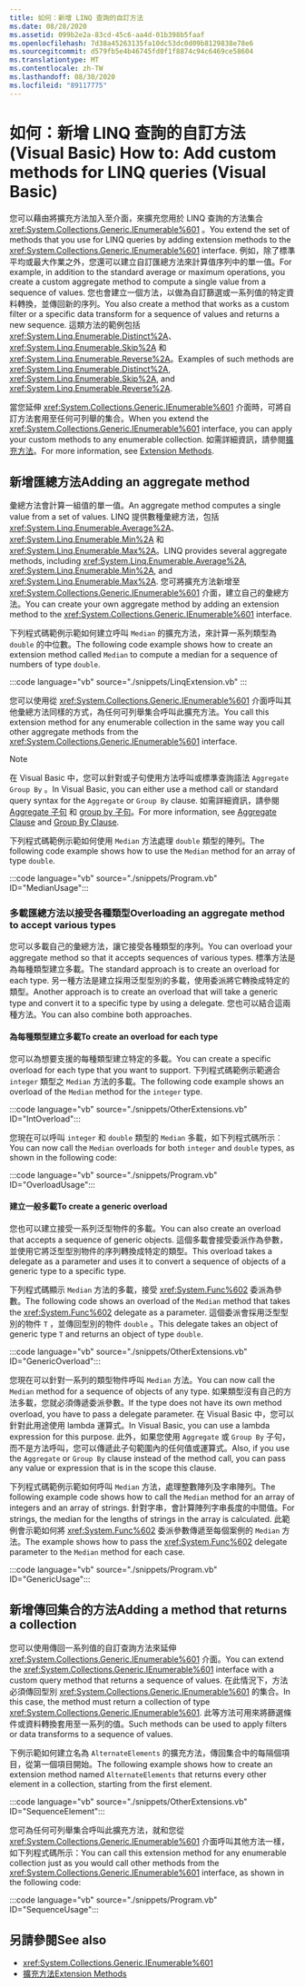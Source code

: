 ```yaml
---
title: 如何：新增 LINQ 查詢的自訂方法
ms.date: 08/28/2020
ms.assetid: 099b2e2a-83cd-45c6-aa4d-01b398b5faaf
ms.openlocfilehash: 7d38a45263135fa10dc53dc0d09b8129838e78e6
ms.sourcegitcommit: d579fb5e4b46745fd0f1f8874c94c6469ce58604
ms.translationtype: MT
ms.contentlocale: zh-TW
ms.lasthandoff: 08/30/2020
ms.locfileid: "89117775"
---
```

# <a name="how-to-add-custom-methods-for-linq-queries-visual-basic"></a><span data-ttu-id="38a66-102">如何：新增 LINQ 查詢的自訂方法 (Visual Basic) </span><span class="sxs-lookup"><span data-stu-id="38a66-102">How to: Add custom methods for LINQ queries (Visual Basic)</span></span>

<span data-ttu-id="38a66-103">您可以藉由將擴充方法加入至介面，來擴充您用於 LINQ 查詢的方法集合 <xref:System.Collections.Generic.IEnumerable%601> 。</span><span class="sxs-lookup"><span data-stu-id="38a66-103">You extend the set of methods that you use for LINQ queries by adding extension methods to the <xref:System.Collections.Generic.IEnumerable%601> interface.</span></span> <span data-ttu-id="38a66-104">例如，除了標準平均或最大作業之外，您還可以建立自訂匯總方法來計算值序列中的單一值。</span><span class="sxs-lookup"><span data-stu-id="38a66-104">For example, in addition to the standard average or maximum operations, you create a custom aggregate method to compute a single value from a sequence of values.</span></span> <span data-ttu-id="38a66-105">您也會建立一個方法，以做為自訂篩選或一系列值的特定資料轉換，並傳回新的序列。</span><span class="sxs-lookup"><span data-stu-id="38a66-105">You also create a method that works as a custom filter or a specific data transform for a sequence of values and returns a new sequence.</span></span> <span data-ttu-id="38a66-106">這類方法的範例包括 <xref:System.Linq.Enumerable.Distinct%2A>、<xref:System.Linq.Enumerable.Skip%2A> 和 <xref:System.Linq.Enumerable.Reverse%2A>。</span><span class="sxs-lookup"><span data-stu-id="38a66-106">Examples of such methods are <xref:System.Linq.Enumerable.Distinct%2A>, <xref:System.Linq.Enumerable.Skip%2A>, and <xref:System.Linq.Enumerable.Reverse%2A>.</span></span>

<span data-ttu-id="38a66-107">當您延伸 <xref:System.Collections.Generic.IEnumerable%601> 介面時，可將自訂方法套用至任何可列舉的集合。</span><span class="sxs-lookup"><span data-stu-id="38a66-107">When you extend the <xref:System.Collections.Generic.IEnumerable%601> interface, you can apply your custom methods to any enumerable collection.</span></span> <span data-ttu-id="38a66-108">如需詳細資訊，請參閱[擴充方法](../../language-features/procedures/extension-methods.md)。</span><span class="sxs-lookup"><span data-stu-id="38a66-108">For more information, see [Extension Methods](../../language-features/procedures/extension-methods.md).</span></span>

## <a name="adding-an-aggregate-method"></a><span data-ttu-id="38a66-109">新增匯總方法</span><span class="sxs-lookup"><span data-stu-id="38a66-109">Adding an aggregate method</span></span>

<span data-ttu-id="38a66-110">彙總方法會計算一組值的單一值。</span><span class="sxs-lookup"><span data-stu-id="38a66-110">An aggregate method computes a single value from a set of values.</span></span> <span data-ttu-id="38a66-111">LINQ 提供數種彙總方法，包括 <xref:System.Linq.Enumerable.Average%2A>、<xref:System.Linq.Enumerable.Min%2A> 和 <xref:System.Linq.Enumerable.Max%2A>。</span><span class="sxs-lookup"><span data-stu-id="38a66-111">LINQ provides several aggregate methods, including <xref:System.Linq.Enumerable.Average%2A>, <xref:System.Linq.Enumerable.Min%2A>, and <xref:System.Linq.Enumerable.Max%2A>.</span></span> <span data-ttu-id="38a66-112">您可將擴充方法新增至 <xref:System.Collections.Generic.IEnumerable%601> 介面，建立自己的彙總方法。</span><span class="sxs-lookup"><span data-stu-id="38a66-112">You can create your own aggregate method by adding an extension method to the <xref:System.Collections.Generic.IEnumerable%601> interface.</span></span>

<span data-ttu-id="38a66-113">下列程式碼範例示範如何建立呼叫 `Median` 的擴充方法，來計算一系列類型為 `double` 的中位數。</span><span class="sxs-lookup"><span data-stu-id="38a66-113">The following code example shows how to create an extension method called `Median` to compute a median for a sequence of numbers of type `double`.</span></span>

:::code language="vb" source="./snippets/LinqExtension.vb" :::

<span data-ttu-id="38a66-114">您可以使用從 <xref:System.Collections.Generic.IEnumerable%601> 介面呼叫其他彙總方法同樣的方式，為任何可列舉集合呼叫此擴充方法。</span><span class="sxs-lookup"><span data-stu-id="38a66-114">You call this extension method for any enumerable collection in the same way you call other aggregate methods from the <xref:System.Collections.Generic.IEnumerable%601> interface.</span></span>

> [!NOTE]
> <span data-ttu-id="38a66-115">在 Visual Basic 中，您可以針對或子句使用方法呼叫或標準查詢語法 `Aggregate` `Group By` 。</span><span class="sxs-lookup"><span data-stu-id="38a66-115">In Visual Basic, you can either use a method call or standard query syntax for the `Aggregate` or `Group By` clause.</span></span> <span data-ttu-id="38a66-116">如需詳細資訊，請參閱 [Aggregate 子句](../../../language-reference/queries/aggregate-clause.md) 和 [group by 子句](../../../language-reference/queries/group-by-clause.md)。</span><span class="sxs-lookup"><span data-stu-id="38a66-116">For more information, see [Aggregate Clause](../../../language-reference/queries/aggregate-clause.md) and [Group By Clause](../../../language-reference/queries/group-by-clause.md).</span></span>

<span data-ttu-id="38a66-117">下列程式碼範例示範如何使用 `Median` 方法處理 `double` 類型的陣列。</span><span class="sxs-lookup"><span data-stu-id="38a66-117">The following code example shows how to use the `Median` method for an array of type `double`.</span></span>

:::code language="vb" source="./snippets/Program.vb" ID="MedianUsage":::

### <a name="overloading-an-aggregate-method-to-accept-various-types"></a><span data-ttu-id="38a66-118">多載匯總方法以接受各種類型</span><span class="sxs-lookup"><span data-stu-id="38a66-118">Overloading an aggregate method to accept various types</span></span>

<span data-ttu-id="38a66-119">您可以多載自己的彙總方法，讓它接受各種類型的序列。</span><span class="sxs-lookup"><span data-stu-id="38a66-119">You can overload your aggregate method so that it accepts sequences of various types.</span></span> <span data-ttu-id="38a66-120">標準方法是為每種類型建立多載。</span><span class="sxs-lookup"><span data-stu-id="38a66-120">The standard approach is to create an overload for each type.</span></span> <span data-ttu-id="38a66-121">另一種方法是建立採用泛型型別的多載，使用委派將它轉換成特定的類型。</span><span class="sxs-lookup"><span data-stu-id="38a66-121">Another approach is to create an overload that will take a generic type and convert it to a specific type by using a delegate.</span></span> <span data-ttu-id="38a66-122">您也可以結合這兩種方法。</span><span class="sxs-lookup"><span data-stu-id="38a66-122">You can also combine both approaches.</span></span>

#### <a name="to-create-an-overload-for-each-type"></a><span data-ttu-id="38a66-123">為每種類型建立多載</span><span class="sxs-lookup"><span data-stu-id="38a66-123">To create an overload for each type</span></span>

<span data-ttu-id="38a66-124">您可以為想要支援的每種類型建立特定的多載。</span><span class="sxs-lookup"><span data-stu-id="38a66-124">You can create a specific overload for each type that you want to support.</span></span> <span data-ttu-id="38a66-125">下列程式碼範例示範適合 `integer` 類型之 `Median` 方法的多載。</span><span class="sxs-lookup"><span data-stu-id="38a66-125">The following code example shows an overload of the `Median` method for the `integer` type.</span></span>

:::code language="vb" source="./snippets/OtherExtensions.vb" ID="IntOverload":::

<span data-ttu-id="38a66-126">您現在可以呼叫 `integer` 和 `double` 類型的 `Median` 多載，如下列程式碼所示︰</span><span class="sxs-lookup"><span data-stu-id="38a66-126">You can now call the `Median` overloads for both `integer` and `double` types, as shown in the following code:</span></span>

:::code language="vb" source="./snippets/Program.vb" ID="OverloadUsage":::

#### <a name="to-create-a-generic-overload"></a><span data-ttu-id="38a66-127">建立一般多載</span><span class="sxs-lookup"><span data-stu-id="38a66-127">To create a generic overload</span></span>

<span data-ttu-id="38a66-128">您也可以建立接受一系列泛型物件的多載。</span><span class="sxs-lookup"><span data-stu-id="38a66-128">You can also create an overload that accepts a sequence of generic objects.</span></span> <span data-ttu-id="38a66-129">這個多載會接受委派作為參數，並使用它將泛型型別物件的序列轉換成特定的類型。</span><span class="sxs-lookup"><span data-stu-id="38a66-129">This overload takes a delegate as a parameter and uses it to convert a sequence of objects of a generic type to a specific type.</span></span>

<span data-ttu-id="38a66-130">下列程式碼顯示 `Median` 方法的多載，接受 <xref:System.Func%602> 委派為參數。</span><span class="sxs-lookup"><span data-stu-id="38a66-130">The following code shows an overload of the `Median` method that takes the <xref:System.Func%602> delegate as a parameter.</span></span> <span data-ttu-id="38a66-131">這個委派會採用泛型型別的物件 `T` ，並傳回型別的物件 `double` 。</span><span class="sxs-lookup"><span data-stu-id="38a66-131">This delegate takes an object of generic type `T` and returns an object of type `double`.</span></span>

:::code language="vb" source="./snippets/OtherExtensions.vb" ID="GenericOverload":::

<span data-ttu-id="38a66-132">您現在可以針對一系列的類型物件呼叫 `Median` 方法。</span><span class="sxs-lookup"><span data-stu-id="38a66-132">You can now call the `Median` method for a sequence of objects of any type.</span></span> <span data-ttu-id="38a66-133">如果類型沒有自己的方法多載，您就必須傳遞委派參數。</span><span class="sxs-lookup"><span data-stu-id="38a66-133">If the type does not have its own method overload, you have to pass a delegate parameter.</span></span> <span data-ttu-id="38a66-134">在 Visual Basic 中，您可以針對此用途使用 lambda 運算式。</span><span class="sxs-lookup"><span data-stu-id="38a66-134">In Visual Basic, you can use a lambda expression for this purpose.</span></span> <span data-ttu-id="38a66-135">此外，如果您使用 `Aggregate` 或 `Group By` 子句，而不是方法呼叫，您可以傳遞此子句範圍內的任何值或運算式。</span><span class="sxs-lookup"><span data-stu-id="38a66-135">Also, if you use the `Aggregate` or `Group By` clause instead of the method call, you can pass any value or expression that is in the scope this clause.</span></span>

<span data-ttu-id="38a66-136">下列程式碼範例示範如何呼叫 `Median` 方法，處理整數陣列及字串陣列。</span><span class="sxs-lookup"><span data-stu-id="38a66-136">The following example code shows how to call the `Median` method for an array of integers and an array of strings.</span></span> <span data-ttu-id="38a66-137">針對字串，會計算陣列字串長度的中間值。</span><span class="sxs-lookup"><span data-stu-id="38a66-137">For strings, the median for the lengths of strings in the array is calculated.</span></span> <span data-ttu-id="38a66-138">此範例會示範如何將 <xref:System.Func%602> 委派參數傳遞至每個案例的 `Median` 方法。</span><span class="sxs-lookup"><span data-stu-id="38a66-138">The example shows how to pass the <xref:System.Func%602> delegate parameter to the `Median` method for each case.</span></span>

:::code language="vb" source="./snippets/Program.vb" ID="GenericUsage":::

## <a name="adding-a-method-that-returns-a-collection"></a><span data-ttu-id="38a66-139">新增傳回集合的方法</span><span class="sxs-lookup"><span data-stu-id="38a66-139">Adding a method that returns a collection</span></span>

<span data-ttu-id="38a66-140">您可以使用傳回一系列值的自訂查詢方法來延伸 <xref:System.Collections.Generic.IEnumerable%601> 介面。</span><span class="sxs-lookup"><span data-stu-id="38a66-140">You can extend the <xref:System.Collections.Generic.IEnumerable%601> interface with a custom query method that returns a sequence of values.</span></span> <span data-ttu-id="38a66-141">在此情況下，方法必須傳回型別 <xref:System.Collections.Generic.IEnumerable%601> 的集合。</span><span class="sxs-lookup"><span data-stu-id="38a66-141">In this case, the method must return a collection of type <xref:System.Collections.Generic.IEnumerable%601>.</span></span> <span data-ttu-id="38a66-142">此等方法可用來將篩選條件或資料轉換套用至一系列的值。</span><span class="sxs-lookup"><span data-stu-id="38a66-142">Such methods can be used to apply filters or data transforms to a sequence of values.</span></span>

<span data-ttu-id="38a66-143">下例示範如何建立名為 `AlternateElements` 的擴充方法，傳回集合中的每隔個項目，從第一個項目開始。</span><span class="sxs-lookup"><span data-stu-id="38a66-143">The following example shows how to create an extension method named `AlternateElements` that returns every other element in a collection, starting from the first element.</span></span>

:::code language="vb" source="./snippets/OtherExtensions.vb" ID="SequenceElement":::

<span data-ttu-id="38a66-144">您可為任何可列舉集合呼叫此擴充方法，就和您從 <xref:System.Collections.Generic.IEnumerable%601> 介面呼叫其他方法一樣，如下列程式碼所示：</span><span class="sxs-lookup"><span data-stu-id="38a66-144">You can call this extension method for any enumerable collection just as you would call other methods from the <xref:System.Collections.Generic.IEnumerable%601> interface, as shown in the following code:</span></span>

:::code language="vb" source="./snippets/Program.vb" ID="SequenceUsage":::

## <a name="see-also"></a><span data-ttu-id="38a66-145">另請參閱</span><span class="sxs-lookup"><span data-stu-id="38a66-145">See also</span></span>

- <xref:System.Collections.Generic.IEnumerable%601>
- [<span data-ttu-id="38a66-146">擴充方法</span><span class="sxs-lookup"><span data-stu-id="38a66-146">Extension Methods</span></span>](../../language-features/procedures/extension-methods.md)
